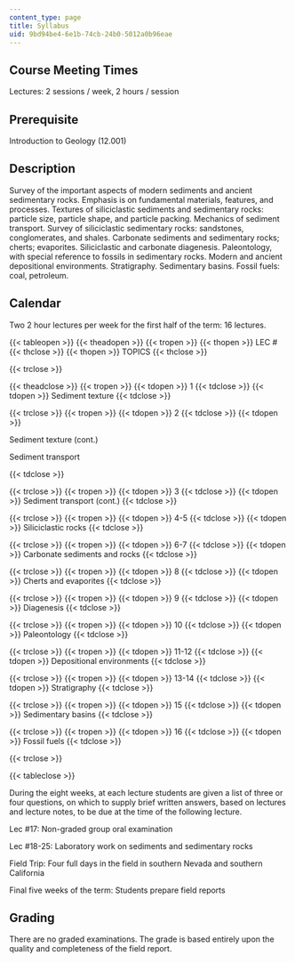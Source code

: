 ```yaml
---
content_type: page
title: Syllabus
uid: 9bd94be4-6e1b-74cb-24b0-5012a0b96eae
---
```


Course Meeting Times
--------------------

Lectures: 2 sessions / week, 2 hours / session

Prerequisite
------------

Introduction to Geology (12.001)

Description
-----------

Survey of the important aspects of modern sediments and ancient sedimentary rocks. Emphasis is on fundamental materials, features, and processes. Textures of siliciclastic sediments and sedimentary rocks: particle size, particle shape, and particle packing. Mechanics of sediment transport. Survey of siliciclastic sedimentary rocks: sandstones, conglomerates, and shales. Carbonate sediments and sedimentary rocks; cherts; evaporites. Siliciclastic and carbonate diagenesis. Paleontology, with special reference to fossils in sedimentary rocks. Modern and ancient depositional environments. Stratigraphy. Sedimentary basins. Fossil fuels: coal, petroleum.

Calendar
--------

Two 2 hour lectures per week for the first half of the term: 16 lectures.

{{< tableopen >}}
{{< theadopen >}}
{{< tropen >}}
{{< thopen >}}
LEC #
{{< thclose >}}
{{< thopen >}}
TOPICS
{{< thclose >}}

{{< trclose >}}

{{< theadclose >}}
{{< tropen >}}
{{< tdopen >}}
1
{{< tdclose >}}
{{< tdopen >}}
Sediment texture
{{< tdclose >}}

{{< trclose >}}
{{< tropen >}}
{{< tdopen >}}
2
{{< tdclose >}}
{{< tdopen >}}


Sediment texture (cont.)

Sediment transport


{{< tdclose >}}

{{< trclose >}}
{{< tropen >}}
{{< tdopen >}}
3
{{< tdclose >}}
{{< tdopen >}}
Sediment transport (cont.)
{{< tdclose >}}

{{< trclose >}}
{{< tropen >}}
{{< tdopen >}}
4-5
{{< tdclose >}}
{{< tdopen >}}
Siliciclastic rocks
{{< tdclose >}}

{{< trclose >}}
{{< tropen >}}
{{< tdopen >}}
6-7
{{< tdclose >}}
{{< tdopen >}}
Carbonate sediments and rocks
{{< tdclose >}}

{{< trclose >}}
{{< tropen >}}
{{< tdopen >}}
8
{{< tdclose >}}
{{< tdopen >}}
Cherts and evaporites
{{< tdclose >}}

{{< trclose >}}
{{< tropen >}}
{{< tdopen >}}
9
{{< tdclose >}}
{{< tdopen >}}
Diagenesis
{{< tdclose >}}

{{< trclose >}}
{{< tropen >}}
{{< tdopen >}}
10
{{< tdclose >}}
{{< tdopen >}}
Paleontology
{{< tdclose >}}

{{< trclose >}}
{{< tropen >}}
{{< tdopen >}}
11-12
{{< tdclose >}}
{{< tdopen >}}
Depositional environments
{{< tdclose >}}

{{< trclose >}}
{{< tropen >}}
{{< tdopen >}}
13-14
{{< tdclose >}}
{{< tdopen >}}
Stratigraphy
{{< tdclose >}}

{{< trclose >}}
{{< tropen >}}
{{< tdopen >}}
15
{{< tdclose >}}
{{< tdopen >}}
Sedimentary basins
{{< tdclose >}}

{{< trclose >}}
{{< tropen >}}
{{< tdopen >}}
16
{{< tdclose >}}
{{< tdopen >}}
Fossil fuels
{{< tdclose >}}

{{< trclose >}}

{{< tableclose >}}

During the eight weeks, at each lecture students are given a list of three or four questions, on which to supply brief written answers, based on lectures and lecture notes, to be due at the time of the following lecture.

Lec #17: Non-graded group oral examination

Lec #18-25: Laboratory work on sediments and sedimentary rocks

Field Trip: Four full days in the field in southern Nevada and southern California

Final five weeks of the term: Students prepare field reports

Grading
-------

There are no graded examinations. The grade is based entirely upon the quality and completeness of the field report.